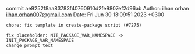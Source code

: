 commit ae9252f8aa83783f40760910d2fe9807ef2d96ab
Author: ilhan orhan <ilhan.orhan007@gmail.com>
Date:   Fri Jun 30 13:09:51 2023 +0300

    chore: fix template in create-package script (#7275)
    
    fix placeholder: NIT_PACKAGE_VAR_NAMESPACE -> INIT_PACKAGE_VAR_NAMESPACE
    change prompt text

